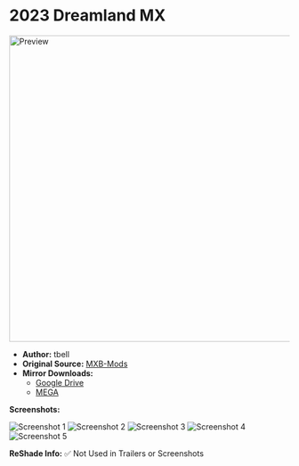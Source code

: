# 2023 Dreamland MX

<img src="https://github.com/BrinkleyPT/MX-Bikes-Community-Mods-Archive/blob/fc3a8eb1f81a45a8d9673ac891f3af9f66c8e418/.assets/2023%20Dreamland%20MX/6.png" alt="Preview" width="550" height="550">

- **Author:** tbell
- **Original Source:** [MXB-Mods](https://mxb-mods.com/2023-dreamland-mx/#download)
- **Mirror Downloads:**
  - [Google Drive](https://drive.google.com/example)
  - [MEGA](https://mega.nz/example)

**Screenshots:**

![Screenshot 1](https://github.com/BrinkleyPT/MX-Bikes-Community-Mods-Archive/blob/3b51a343e951b51a87ed1fb16ed245abf4b050fc/.assets/2023%20Dreamland%20MX/3.png) ![Screenshot 2](https://github.com/BrinkleyPT/MX-Bikes-Community-Mods-Archive/blob/b92abab78bb163e04c1b996363dacdcd45a5c4d6/.assets/2023%20Dreamland%20MX/5.png) ![Screenshot 3](https://github.com/BrinkleyPT/MX-Bikes-Community-Mods-Archive/blob/03053d892fcdb7247e8b6553c1c752fe6a515f5d/.assets/2023%20Dreamland%20MX/1.png) ![Screenshot 4](https://github.com/BrinkleyPT/MX-Bikes-Community-Mods-Archive/blob/2e642708e6b0c6e4932b35ad16cf5f1ec6e79ae5/.assets/2023%20Dreamland%20MX/4.png) ![Screenshot 5](https://github.com/BrinkleyPT/MX-Bikes-Community-Mods-Archive/blob/003b1c2eeec24fe2bc933658bef919d4c49b1879/.assets/2023%20Dreamland%20MX/2-1.png)

**ReShade Info:** ✅ Not Used in Trailers or Screenshots
